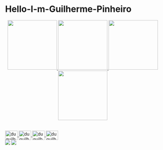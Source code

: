 # Hello-I-m-Guilherme-Pinheiro


<div align="center">	<div align="center">
  <a href="https://github.com/duguilherme22">	  <a href="https://github.com/duguilherme22">
  <img height="160em" src="https://github-readme-stats.vercel.app/api?username=duguilherme22&show_icons=true&theme=dark&include_all_commits=true&count_private=true"/>	  <img height="160em" src="https://github-readme-stats.vercel.app/api?username=duguilherme22&show_icons=true&theme=radical&include_all_commits=true&count_private=true"/>
  <img height="160em" src="https://github-readme-stats.vercel.app/api/top-langs/?username=Guilherme-Pinheiro&layout=compact&langs_count=7&theme=dark"/>	  <img height="160em" src="https://github-readme-stats.vercel.app/api/top-langs/?username=Guilherme-Pinheiro&layout=compact&langs_count=7&theme=radical"/>

</div>	</div>


<div style="display: inline_block"><br>	<div style="display: inline_block"><br>
  <img align="center" alt="duguilherme-Py" height="30" width="40" src="https://cdn.jsdelivr.net/gh/devicons/devicon/icons/python/python-original.svg" />	  <img align="center" alt="duguilherme-Jv" height="30" width="40" src="https://cdn.jsdelivr.net/gh/devicons/devicon/icons/java/java-original.svg" />	  <img align="center" alt="duguilherme-R" height="30" width="40" src="https://cdn.jsdelivr.net/gh/devicons/devicon/icons/r/r-original.svg" />	 
 <img align="center" alt="duguilherme-html5" height="30" width="40" src="https://cdn.jsdelivr.net/gh/devicons/devicon/icons/html5/html5-original-wordmark.svg" />
 
</div>	</div>
<div> 	<div> 
<a href = "mailto:eduardoguilherme41@gmail.com"><img src="https://img.shields.io/badge/-Gmail-%23333?style=for-the-badge&logo=gmail&logoColor=white" target="_blank"></a>
  <a href="https://www.linkedin.com/in/eduardo-guilherme-pinheiro-azevedo-108155227/" target="_blank"><img src="https://img.shields.io/badge/-LinkedIn-%230077B5?style=for-the-badge&logo=linkedin&logoColor=white" target="_blank"></a> 	  
 	 
  	 
</div>	</div>
